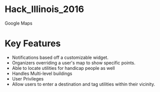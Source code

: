 # Hack_Illinois_2016
Google Maps

# Key Features

- Notifications based off a customizable widget.
- Organizers overriding a user's map to show specific points.
- Able to locate utilities for handicap people as well
- Handles Multi-level buildings
- User Privileges 
- Allow users to enter a destination and tag utilities within their vicinity.
